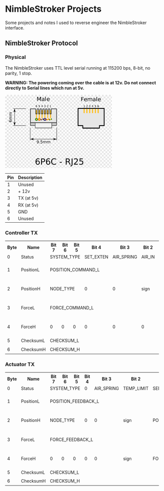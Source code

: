 # NimbleStroker Projects
Some projects and notes I used to reverse engineer the NimbleStroker interface.

## NimbleStroker Protocol

### Physical
The NimbleStroker uses TTL level serial running at 115200 bps, 8-bit, no parity, 1 stop.

__WARNING: The powering coming over the cable is at 12v. Do not connect directly to Serial lines which run at 5v.__


<img src="docs/6p6c.png" width="350">


| Pin | Description |
| --- | ----------  |
| 1   | Unused      |
| 2   | + 12v       |
| 3   | TX (at 5v)  |
| 4   | RX (at 5v)  |
| 5   | GND         |
| 6   | Unused      |

### Controller TX
<table>
  <tr>
    <th>Byte</th>
    <th>Name</th>
    <th>Bit 7</th>
    <th>Bit 6</th>
    <th>Bit 5</th>
    <th>Bit 4</th>
    <th>Bit 3</th>
    <th>Bit 2</th>
    <th>Bit 1</th>
    <th>Bit 0</th>
    <th>Description</th>
  </tr>
  <tr>
    <td>0</td>
    <td>Status</td>
    <td colspan="3">SYSTEM_TYPE</td>
    <td>SET_EXTEN</td>
    <td>AIR_SPRING</td>
    <td>AIR_IN</td>
    <td>AIR_OUT</td>
    <td>ACK</td>
    <td>Status Byte</td>
  </tr>
  <tr>
    <td>1</td>
    <td>PositionL</td>
    <td colspan="8">POSITION_COMMAND_L</td>
    <td rowspan="2">Position command bytes (10 bits, -1000 to 1000  with sign bit)</td>
  </tr>
  <tr>
    <td>2</td>
    <td>PositionH</td>
    <td colspan="3">NODE_TYPE</td>
    <td>0</td>
    <td>0</td>
    <td>sign</td>
    <td colspan="2">POSITION_COMMAND_H</td>
  </tr>
  <tr>
    <td>3</td>
    <td>ForceL</td>
    <td colspan="8">FORCE_COMMAND_L</td>
    <td rowspan="2">Force command bytes (10 bits, -1000 to 1000  with sign bit)</td>
  </tr>
  <tr>
    <td>4</td>
    <td>ForceH</td>
    <td>0</td>
    <td>0</td>
    <td>0</td>
    <td>0</td>
    <td>0</td>
    <td>0</td>
    <td colspan="2">FORCE_COMMAND_H</td>
  </tr>
  <tr>
    <td>5</td>
    <td>ChecksumL</td>
    <td colspan="8">CHECKSUM_L</td>
    <td rowspan="2">Simple Sum of bytes 0-4</td>
  </tr>
  <tr>
    <td>6</td>
    <td>ChecksumH</td>
    <td colspan="8">CHECKSUM_H</td>
  </tr>
</table>

### Actuator TX
<table>
  <tr>
    <th>Byte</th>
    <th>Name</th>
    <th>Bit 7</th>
    <th>Bit 6</th>
    <th>Bit 5</th>
    <th>Bit 4</th>
    <th>Bit 3</th>
    <th>Bit 2</th>
    <th>Bit 1</th>
    <th>Bit 0</th>
    <th>Description</th>
  </tr>
  <tr>
    <td>0</td>
    <td>Status</td>
    <td colspan="3">SYSTEM_TYPE</td>
    <td>0</td>
    <td>AIR_SPRING</td>
    <td>TEMP_LIMIT</td>
    <td>SENSOR_FAULT</td>
    <td>ACK</td>
    <td>Status Byte</td>
  </tr>
  <tr>
    <td>1</td>
    <td>PositionL</td>
    <td colspan="8">POSITION_FEEDBACK_L</td>
    <td rowspan="2">Position feedback bytes (10 bits, -1000 to 1000  with sign bit)</td>
  </tr>
  <tr>
    <td>2</td>
    <td>PositionH</td>
    <td colspan="3">NODE_TYPE</td>
    <td>0</td>
    <td>0</td>
    <td>sign</td>
    <td colspan="2">POSITION_FEEDBACK_H</td>
  </tr>
  <tr>
    <td>3</td>
    <td>ForceL</td>
    <td colspan="8">FORCE_FEEDBACK_L</td>
    <td rowspan="2">Force feedback bytes (10 bits, -1000 to 1000  with sign bit)</td>
  </tr>
  <tr>
    <td>4</td>
    <td>ForceH</td>
    <td>0</td>
    <td>0</td>
    <td>0</td>
    <td>0</td>
    <td>0</td>
    <td>sign</td>
    <td colspan="2">FORCE_FEEDBACK_H</td>
  </tr>
  <tr>
    <td>5</td>
    <td>ChecksumL</td>
    <td colspan="8">CHECKSUM_L</td>
    <td rowspan="2">Simple Sum of bytes 0-4</td>
  </tr>
  <tr>
    <td>6</td>
    <td>ChecksumH</td>
    <td colspan="8">CHECKSUM_H</td>
  </tr>
</table>
